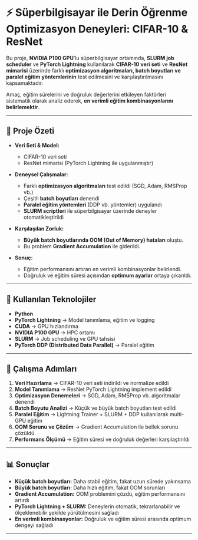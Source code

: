 # ⚡ Süperbilgisayar ile Derin Öğrenme Optimizasyon Deneyleri: CIFAR-10 & ResNet

Bu proje, **NVIDIA P100 GPU**’lu süperbilgisayar ortamında, **SLURM job scheduler** ve **PyTorch Lightning** kullanılarak **CIFAR-10 veri seti** ve **ResNet mimarisi** üzerinde farklı **optimizasyon algoritmaları, batch boyutları ve paralel eğitim yöntemlerinin** test edilmesini ve karşılaştırılmasını kapsamaktadır.  

Amaç, eğitim sürelerini ve doğruluk değerlerini etkileyen faktörleri sistematik olarak analiz ederek, **en verimli eğitim kombinasyonlarını belirlemektir**.  

---

## 🚀 Proje Özeti
- **Veri Seti & Model:**  
  - CIFAR-10 veri seti  
  - ResNet mimarisi (PyTorch Lightning ile uygulanmıştır)  

- **Deneysel Çalışmalar:**  
  - Farklı **optimizasyon algoritmaları** test edildi (SGD, Adam, RMSProp vb.)  
  - Çeşitli **batch boyutları** denendi  
  - **Paralel eğitim yöntemleri** (DDP vb. yöntemler) uygulandı  
  - **SLURM scriptleri** ile süperbilgisayar üzerinde deneyler otomatikleştirildi  

- **Karşılaşılan Zorluk:**  
  - **Büyük batch boyutlarında OOM (Out of Memory) hataları** oluştu.  
  - Bu problem **Gradient Accumulation** ile giderildi.  

- **Sonuç:**  
  - Eğitim performansını artıran en verimli kombinasyonlar belirlendi.  
  - Doğruluk ve eğitim süresi açısından **optimum ayarlar** ortaya çıkarıldı.  

---

## 📂 Kullanılan Teknolojiler
- **Python**  
- **PyTorch Lightning** → Model tanımlama, eğitim ve logging  
- **CUDA** → GPU hızlandırma  
- **NVIDIA P100 GPU** → HPC ortamı  
- **SLURM** → Job scheduling ve GPU tahsisi  
- **PyTorch DDP (Distributed Data Parallel)** → Paralel eğitim  

---

## 🔬 Çalışma Adımları
1. **Veri Hazırlama** → CIFAR-10 veri seti indirildi ve normalize edildi  
2. **Model Tanımlama** → ResNet PyTorch Lightning  implement edildi  
3. **Optimizasyon Denemeleri** → SGD, Adam, RMSProp vb. algoritmalar denendi  
4. **Batch Boyutu Analizi** → Küçük ve büyük batch boyutları test edildi  
5. **Paralel Eğitim** → Lightning Trainer + SLURM + DDP kullanılarak multi-GPU eğitim  
6. **OOM Sorunu ve Çözüm** → Gradient Accumulation ile bellek sorunu çözüldü  
7. **Performans Ölçümü** → Eğitim süresi ve doğruluk değerleri karşılaştırıldı  

---

## 📊 Sonuçlar
- **Küçük batch boyutları:** Daha stabil eğitim, fakat uzun sürede yakınsama  
- **Büyük batch boyutları:** Daha hızlı eğitim, fakat OOM sorunları  
- **Gradient Accumulation:** OOM problemini çözdü, eğitim performansını artırdı  
- **PyTorch Lightning + SLURM:** Deneylerin otomatik, tekrarlanabilir ve ölçeklenebilir şekilde yürütülmesini sağladı  
- **En verimli kombinasyonlar:** Doğruluk ve eğitim süresi arasında optimum dengeyi sağladı  

---
